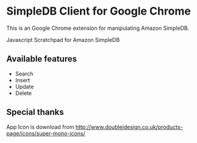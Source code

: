 SimpleDB Client for Google Chrome
================================

This is an Google Chrome extension for manipulating Amazon SimpleDB.

Javascript Scratchpad for Amazon SimpleDB

Available features
------------------

- Search
- Insert
- Update
- Delete

Special thanks
--------------

App Icon is download from
http://www.doublejdesign.co.uk/products-page/icons/super-mono-icons/

